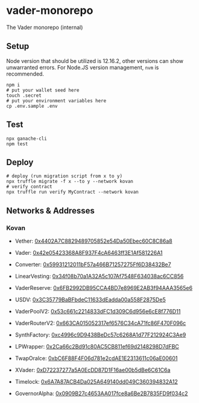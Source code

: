 # vader-monorepo

The Vader monorepo (internal)

## Setup

Node version that should be utilized is 12.16.2, other versions can show unwarranted errors. For Node.JS version management, `nvm` is recommended.

```shell
npm i
# put your wallet seed here
touch .secret
# put your environment variables here
cp .env.sample .env
```

## Test

```
npx ganache-cli
npm test
```

## Deploy

```shell
# deploy (run migration script from x to y)
npx truffle migrate -f x --to y --network kovan
# verify contract
npx truffle run verify MyContract --network kovan
```

## Networks & Addresses

### Kovan

-   Vether: [0x4402A7C8829489705852e54Da50Ebec60C8C86a8](https://kovan.etherscan.io/address/0x4402A7C8829489705852e54Da50Ebec60C8C86a8)
-   Vader: [0x42e05423368A8F937F4cA6463ff3E1Af581226A1](https://kovan.etherscan.io/address/0x42e05423368A8F937F4cA6463ff3E1Af581226A1)
-   Converter: [0x59931212011bF57a466B71257275Ff6D38432Be7](https://kovan.etherscan.io/address/0x59931212011bF57a466B71257275Ff6D38432Be7)
-   LinearVesting: [0x34f08b70a1A32A5c107Af7548F634038ac6CC856](https://kovan.etherscan.io/address/0x34f08b70a1A32A5c107Af7548F634038ac6CC856)
-   VaderReserve: [0x6FB2992DB95CCA4BD7e8969E2AB3f94AAA3565e6](https://kovan.etherscan.io/address/0x6FB2992DB95CCA4BD7e8969E2AB3f94AAA3565e6)
-   USDV: [0x3C35779BaBFbdeC11633dEadda00a558F2875De5](https://kovan.etherscan.io/address/0x3C35779BaBFbdeC11633dEadda00a558F2875De5)

-   VaderPoolV2: [0x53c661c2214833dFC1d309C6d956e6cE8f776D11](https://kovan.etherscan.io/address/0x53c661c2214833dFC1d309C6d956e6cE8f776D11)
-   VaderRouterV2: [0x663CA015052317ef6576C34cA71fc86F470F096c](https://kovan.etherscan.io/address/0x663CA015052317ef6576C34cA71fc86F470F096c)
-   SynthFactory: [0xc4996c9D9438BeDc57c6268A1d77F212924C3Ae9](https://kovan.etherscan.io/address/0xc4996c9D9438BeDc57c6268A1d77F212924C3Ae9)
-   LPWrapper: [0x2Ca66c2Bd91c80AC5CB811ef69d2148298D7dFBC](https://kovan.etherscan.io/address/0x2Ca66c2Bd91c80AC5CB811ef69d2148298D7dFBC)
-   TwapOralce: [0xbC6F88F4F06d781e2cdAE1E2313611c06aE00601](https://kovan.etherscan.io/address/0xbC6F88F4F06d781e2cdAE1E2313611c06aE00601)

-   XVader: [0xD72237277a5A0EcDD87D1F16ae00b5dBe6C61C6a](https://kovan.etherscan.io/address/0xD72237277a5A0EcDD87D1F16ae00b5dBe6C61C6a)
-   Timelock: [0x6A7A87ACB4Da025A649140dd049C360394832A12](https://kovan.etherscan.io/address/0x6A7A87ACB4Da025A649140dd049C360394832A12)
-   GovernorAlpha: [0x0909B27c4653AA017fce8a6Be2B7835FD9f034c2](https://kovan.etherscan.io/address/0x0909B27c4653AA017fce8a6Be2B7835FD9f034c2)
